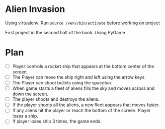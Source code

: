 # Alien Invasion

Using virtualenv. Run ```source /venv/bin/activate``` before working on project

First project in the second half of the book. Using PyGame

# Plan

- [ ]   Player controls a rocket ship that appears at the bottom center of the screen.
- [ ]   The Player can move the ship right and left using the arrow keys.
- [ ]   The Player can shoot bullets using the spacebar.
- [ ]   When game starts a fleet of aliens fills the sky and moves across and down the screen.
- [ ]   The player shoots and destroys the aliens.
- [ ]   If the player shoots all the aliens, a new fleet appears that moves faster.
- [ ]   If any aliens hit the player or reach the bottom of the screen. Player loses a ship.
- [ ]   If player loses ship 3 times, the game ends.